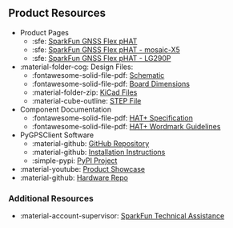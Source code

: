 ## Product Resources

- Product Pages
	- :sfe: [SparkFun GNSS Flex pHAT](https://www.sparkfun.com/sparkfun-gnss-flex-phat.html)
	- :sfe: [SparkFun GNSS Flex pHAT - mosaic-X5](https://www.sparkfun.com/sparkfun-gnss-flex-phat-mosaic-x5.html)
	- :sfe: [SparkFun GNSS Flex pHAT - LG290P](https://www.sparkfun.com/sparkfun-gnss-flex-phat-lg290p.html)
- :material-folder-cog: Design Files:
	- :fontawesome-solid-file-pdf: [Schematic](./assets/board_files/schematic.pdf)
	- :fontawesome-solid-file-pdf: [Board Dimensions](./assets/board_files/dimensions.pdf)
	- :material-folder-zip: [KiCad Files](./assets/board_files/kicad_files.zip)
	- :material-cube-outline: [STEP File](./assets/3d_model/cad_model.step)
- Component Documentation
	- :fontawesome-solid-file-pdf: [HAT+ Specification](./assets/component_documentation/hat-plus-specification.pdf)
	- :fontawesome-solid-file-pdf: [HAT+ Wordmark Guidelines](./assets/component_documentation/hat-plus-wordmark-guidelines.pdf)
- PyGPSClient Software
	- :material-github: [GitHub Repository](https://github.com/semuconsulting/PyGPSClient)
	- :material-github: [Installation Instructions](https://github.com/semuconsulting/PyGPSClient?tab=readme-ov-file#installation)
	- :simple-pypi: [PyPI Project](https://pypi.org/project/pygpsclient/)
- :material-youtube: [Product Showcase](https://youtu.be/r-bhOLv4zsk)
- :material-github: [Hardware Repo](https://github.com/sparkfun/SparkFun_GNSS_Flex_pHAT)


### Additional Resources

* :material-account-supervisor: [SparkFun Technical Assistance](https://www.sparkfun.com/technical_assistance)
